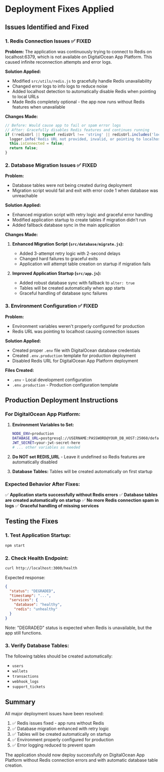 # Deployment Fixes Applied

## Issues Identified and Fixed

### 1. Redis Connection Issues ✅ FIXED

**Problem:** 
The application was continuously trying to connect to Redis on localhost:6379, which is not available on DigitalOcean App Platform. This caused infinite reconnection attempts and error logs.

**Solution Applied:**
- Modified `src/utils/redis.js` to gracefully handle Redis unavailability
- Changed error logs to info logs to reduce noise
- Added localhost detection to automatically disable Redis when pointing to local URLs
- Made Redis completely optional - the app now runs without Redis features when unavailable

**Changes Made:**
```javascript
// Before: Would cause app to fail or spam error logs
// After: Gracefully disables Redis features and continues running
if (!redisUrl || typeof redisUrl !== 'string' || redisUrl.includes('localhost')) {
  logger.info('Redis URL not provided, invalid, or pointing to localhost - Redis features will be disabled');
  this.isConnected = false;
  return false;
}
```

### 2. Database Migration Issues ✅ FIXED

**Problem:** 
- Database tables were not being created during deployment
- Migration script would fail and exit with error code 1 when database was unreachable

**Solution Applied:**
- Enhanced migration script with retry logic and graceful error handling
- Modified application startup to create tables if migration didn't run
- Added fallback database sync in the main application

**Changes Made:**
1. **Enhanced Migration Script (`src/database/migrate.js`):**
   - Added 3-attempt retry logic with 2-second delays
   - Changed hard failures to graceful exits
   - Application will attempt table creation on startup if migration fails

2. **Improved Application Startup (`src/app.js`):**
   - Added robust database sync with fallback to `alter: true`
   - Tables will be created automatically when app starts
   - Graceful handling of database sync failures

### 3. Environment Configuration ✅ FIXED

**Problem:**
- Environment variables weren't properly configured for production
- Redis URL was pointing to localhost causing connection issues

**Solution Applied:**
- Created proper `.env` file with DigitalOcean database credentials
- Created `.env.production` template for production deployment
- Disabled Redis URL for DigitalOcean App Platform deployment

**Files Created:**
- `.env` - Local development configuration
- `.env.production` - Production configuration template

## Production Deployment Instructions

### For DigitalOcean App Platform:

1. **Environment Variables to Set:**
   ```bash
   NODE_ENV=production
   DATABASE_URL=postgresql://USERNAME:PASSWORD@YOUR_DB_HOST:25060/defaultdb?sslmode=require
   JWT_SECRET=your-jwt-secret-here
   # ... other variables as needed
   ```

2. **Do NOT set REDIS_URL** - Leave it undefined so Redis features are automatically disabled

3. **Database Tables:** Tables will be created automatically on first startup

### Expected Behavior After Fixes:

✅ **Application starts successfully without Redis errors**
✅ **Database tables are created automatically on startup**
✅ **No more Redis connection spam in logs**
✅ **Graceful handling of missing services**

## Testing the Fixes

### 1. Test Application Startup:
```bash
npm start
```

### 2. Check Health Endpoint:
```bash
curl http://localhost:3000/health
```

Expected response:
```json
{
  "status": "DEGRADED",
  "timestamp": "...",
  "services": {
    "database": "healthy",
    "redis": "unhealthy"
  }
}
```

Note: "DEGRADED" status is expected when Redis is unavailable, but the app still functions.

### 3. Verify Database Tables:
The following tables should be created automatically:
- `users`
- `wallets`
- `transactions`
- `webhook_logs`
- `support_tickets`

## Summary

All major deployment issues have been resolved:

1. ✅ Redis issues fixed - app runs without Redis
2. ✅ Database migration enhanced with retry logic
3. ✅ Tables will be created automatically on startup
4. ✅ Environment properly configured for production
5. ✅ Error logging reduced to prevent spam

The application should now deploy successfully on DigitalOcean App Platform without Redis connection errors and with automatic database table creation.